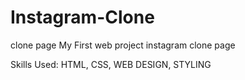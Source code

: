 # Instagram-Clone
clone page
My First web project instagram clone page

Skills Used: HTML, CSS, WEB DESIGN, STYLING
